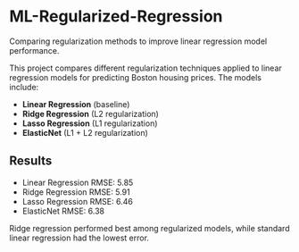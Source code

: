 # ML-Regularized-Regression
Comparing regularization methods to improve linear regression model performance.


This project compares different regularization techniques applied to linear regression models for predicting Boston housing prices. The models include:

- **Linear Regression** (baseline)
- **Ridge Regression** (L2 regularization)
- **Lasso Regression** (L1 regularization)  
- **ElasticNet** (L1 + L2 regularization)

## Results
- Linear Regression RMSE: 5.85
- Ridge Regression RMSE: 5.91
- Lasso Regression RMSE: 6.46
- ElasticNet RMSE: 6.38

Ridge regression performed best among regularized models, while standard linear regression had the lowest error.
